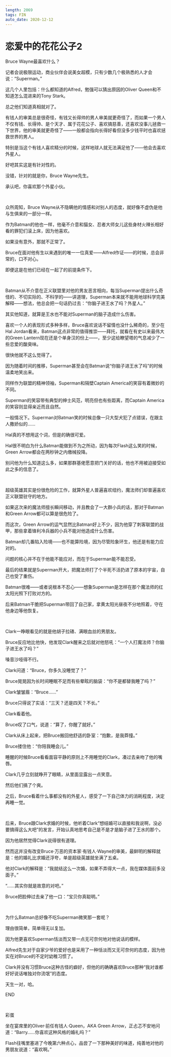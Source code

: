 ```yaml
---
length: 2069
tags: FIN
auto_date: 2020-12-12
---
```


# 恋爱中的花花公子2

Bruce Wayne最喜欢什么？

记者会说极限运动，商业伙伴会说美女超模，只有少数几个极熟悉的人才会说：“Superman。”

这几个人里包括：什么都知道的Alfred，勉强可以猜出原因的Oliver Queen和不知道怎么混进来的Tony Stark。

总之他们知道真相就对了。

有钱人的审美总是很奇怪，有钱又长得帅的男人审美就更奇怪了，而如果一个男人不仅有钱、长得帅、是个天才、属于花花公子、喜欢搞慈善，还喜欢没事儿拯救一下世界，他的审美就更奇怪了——一般都会指向长得好看但没多少钱平时也喜欢拯救世界的男人。

特别是当这个有钱人喜欢精分的时候，这样地球人就无法满足他了——他会去喜欢外星人。

好吧其实这是有针对性的。

没错，针对的就是你，Bruce Wayne先生。

承认吧，你喜欢那个外星小伙。

<br>

众所周知，Bruce Wayne从不隐瞒他的情感和对别人的态度，就好像不虚伪是他与生俱来的一部分一样。

作为Batman的他也一样，他毫不介意和猫女、忍者大师女儿这些身材火辣长相好看的罪犯们滚上床，因为他喜欢。

如果没有意外，那就不正常了。

Bruce在面对他有生以来遇到的唯一一位真爱——Alfred作证——的时候，总会非常的，口不对心。

即便这是在他们已经在一起了的前提条件下。

<br>

Batman从不介意在正义联盟里对他的男友恶言相向，每当Superman提出什么奇怪的、不切实际的、不科学的——讲道理，Superman本来就不能用地球科学完美解释——想法，他总会把一句话扔过去：“你脑子进王水了吗？外星人。”

其实他知道，就算是王水也不能对Superman的脑子造成什么伤害。

喜欢一个人的表现形式多种多样，Bruce喜欢说话不留情也没什么稀奇的，至少在Hal Jordan看来，Batman这点非常的值得推崇——拜托，就看在有史以来最伟大的Green Lantern现在还是个单身汉的份上——，至少这给瞭望塔的气息减少了一些恋爱的酸臭味。

很快他就不这么觉得了。

因为随着时间的推移，Superman甚至会在Batman说“你脑子进王水了吗”的时候温柔地笑出来。

同样作为联盟的精神领袖，Superman和隔壁Captain America的笑容有着微妙的不同。

Superman的笑容带有典型的绅士风范，明亮但也有些距离，而Captain America的笑容则显得亲近而且自然。

一般情况下。Superman对Batman笑的时候总像一只大型犬犯了点错误，在跟主人撒娇似的……

Hal真的不想用这个词，但是的确很可爱。

Hal很不明白为什么Batman能做到不为之所动，因为每次Flash这么笑的时候，Green Arrow都会在两秒钟之内缴械投降。

别问他为什么知道这么多，如果那群基佬愿意把门关好的话，他也不用被迫接受如此之多的信息了。

<br>

超级英雄其实是份很危险的工作，就算外星人普遍喜欢纽约，魔法师们却普遍喜欢正义联盟驻守的地方。

如果这次来的魔法师擅长瞬间移动，并且教会了一大群小兵的话，那对于Batman和Green Arrow都可以算是很危险了。

而这次，Green Arrow的运气显然比Batman好上不少，因为他穿了刺客联盟的战甲，那些拿着锋利冷兵器的小兵不能对他造成什么伤害。

Batman却几番陷入险境——也不能算险境，因为尽管险象环生，他还是有能力应对的。

问题的核心并不在于他能不能应对，而在于Superman能不能忍受。

最后的结果就是Superman开大，把魔法师打了个半死不活扔进了原本的宇宙，自己也受了重伤。

Batman很难——或者说根本不忍心——想象Superman是怎样在那个魔法师的红太阳光照下打败对方的。

后来Batman干脆把Superman带回了自己家，拿黄太阳光昼夜不分地照着，守在他身边等他恢复。

<br>

Clark一睁眼看见的就是他胡子拉碴、满眼血丝的男朋友。

Bruce反应地比他快，他发现Clark醒来之后就对他怒吼：“一个人打魔法师？你脑子进王水了吗？”

嗓音沙哑得不行。

Clark问道：“Bruce，你多久没睡觉了？”

Bruce晃晃因为长时间睡眠不足而有些晕眩的脑袋：“你不是都替我睡了吗？”

Clark皱皱眉：“Bruce……”

Bruce只得说了实话：“三天？还是四天？不长。”

Clark看着他。

Bruce叹了口气，说道：“算了，你醒了就好。”

Clark从床上起来，把Bruce搬回他舒适的卧室：“抱歉，是我莽撞。”

Bruce搂住他：“你陪我睡会儿。”

睡醒的时候Bruce看看面容平静的原则上不用睡觉的Clark，凑过去亲吻了他的嘴唇。

Clark几乎立刻就睁开了眼睛，从里面显露出一点笑意。

然后他们搞了个爽。

之后，Bruce看着什么事都没有的外星人，感受了一下自己体力的消耗程度，决定再睡一觉。

<br>

后来，Bruce跟Clark求婚的时候，他听着Clark“想结婚可以直接和我说啊，没必要搞得这么大吧”的发言，开始认真地思考自己是不是才是脑子进了王水的那个。

因为他居然觉得Clark说得很有道理。

然而这并没有改变Bruce·万恶的资本家·有钱人·Wayne的审美，最鲜明的解释就是：他的婚礼比求婚还浮夸，单是超级英雄就坐满了五桌。

他对Clark的解释是：“我就结这么一次婚，如果不弄得大一点，我在媒体面前多没面子。”

“……其实你就是故意的对吧。”

Bruce把脸伸过去亲了他一口：“宝贝你真聪明。”

<br>

为什么Batman总好像不吃Superman微笑那一套呢？

理由很简单，简单得无以复加。

因为他更喜欢Superman恬淡而又带一点无可奈何地对他说话的模样。

Alfred先生对于自家少爷的爱好也是采用了一种恬淡而又无可奈何的态度，因为他实在对Bruce的不定时幼稚习惯了。

Clark并没有习惯Bruce这种古怪的癖好，但他的的确确喜欢Bruce那种“我对谁都好好说话唯独对你流氓”的态度。

天生一对，哈。

END

<br>

彩蛋

坐在宴席里的Oliver·前任有钱人·Queen，AKA Green Arrow，正忐忑不安地问道：“Barry……你喜欢这种风格的婚礼吗？”

Flash往嘴里塞进了今晚第六种点心，品尝了一下那种美好的味道，纯善地对他的男朋友说道：“喜欢啊。”

